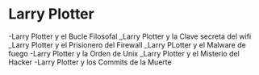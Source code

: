 # Larry Plotter

-Larry Plotter y el Bucle Filosofal
_Larry Plotter y la Clave secreta del wifi
_Larry Plotter y el Prisionero del Firewall
_Larry PLotter y el Malware de fuego
-Larry Plotter y la Orden de Unix 
_Larry Plotter y el Misterio del Hacker 
-Larry Plotter y los Commits de la Muerte
